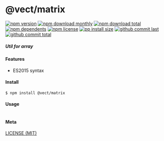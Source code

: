 # @vect/matrix

[![npm version][badge-npm-version]][url-npm]
[![npm download monthly][badge-npm-download-monthly]][url-npm]
[![npm download total][badge-npm-download-total]][url-npm]
[![npm dependents][badge-npm-dependents]][url-github]
[![npm license][badge-npm-license]][url-npm]
[![pp install size][badge-pp-install-size]][url-pp]
[![github commit last][badge-github-last-commit]][url-github]
[![github commit total][badge-github-commit-count]][url-github]

[//]: <> (Shields)
[badge-npm-version]: https://flat.badgen.net/npm/v/@vect/matrix
[badge-npm-download-monthly]: https://flat.badgen.net/npm/dm/@vect/matrix
[badge-npm-download-total]:https://flat.badgen.net/npm/dt/@vect/matrix
[badge-npm-dependents]: https://flat.badgen.net/npm/dependents/@vect/matrix
[badge-npm-license]: https://flat.badgen.net/npm/license/@vect/matrix
[badge-pp-install-size]: https://flat.badgen.net/packagephobia/install/@vect/matrix
[badge-github-last-commit]: https://flat.badgen.net/github/last-commit/hoyeungw/vect
[badge-github-commit-count]: https://flat.badgen.net/github/commits/hoyeungw/vect

[//]: <> (Link)
[url-npm]: https://npmjs.org/package/@vect/matrix
[url-pp]: https://packagephobia.now.sh/result?prev=@vect/matrix
[url-github]: https://github.com/hoyeungw/vect

##### Util for array

#### Features

- ES2015 syntax

#### Install
```console
$ npm install @vect/matrix
```

#### Usage
```js
```

#### Meta
[LICENSE (MIT)](LICENSE)
